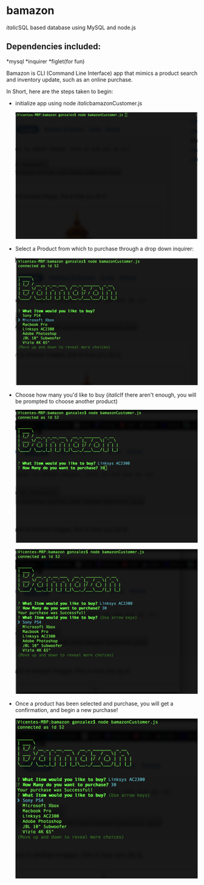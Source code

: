 # bamazon
*italic*SQL based database using MySQL and node.js

## Dependencies included:
*mysql
*inquirer
*figlet(for fun)

Bamazon is CLI (Command Line Interface) app that mimics a product search and inventory update, such as an online purchase. 

In Short, here are the steps taken to begin:

- initialize app using node *italic*bamazonCustomer.js
    
    ![Image of initial](./images/bamazoninit.png)

- Select a Product from which to purchase through a drop down inquirer:

    ![Image of product list](./images/bamazonlist.png)
- Choose how many you'd like to buy
    (*italic*If there aren't enough, you will be prompted to choose another product)

    ![Image of howmany](./images/howmany.png)

    ![Image of toomany](./images/toomany.png)

    

- Once a product has been selected and purchase, you will get a confirmation, and begin a new purchase!

   ![Image of success](./images/success.png)



